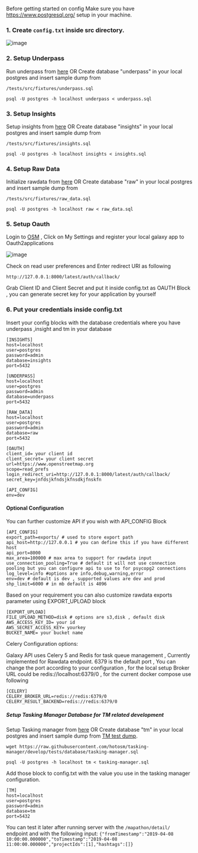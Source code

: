 
Before getting started on config Make sure you have https://www.postgresql.org/ setup in your machine.


### 1. Create ```config.txt``` inside src directory.
![image](https://user-images.githubusercontent.com/36752999/188402566-80dc9633-5d4e-479c-97dc-9e8a4999b385.png)


### 2. Setup Underpass
  Run underpass from [here](https://github.com/hotosm/underpass/blob/master/doc/getting-started.md)  OR Create database "underpass" in your local postgres and insert sample dump from
```
/tests/src/fixtures/underpass.sql
```

```
psql -U postgres -h localhost underpass < underpass.sql
```
### 3. Setup Insights
Setup insights from [here](https://github.com/hotosm/insights) OR Create database "insights" in your local postgres and insert sample dump from
```
/tests/src/fixtures/insights.sql
```

```
psql -U postgres -h localhost insights < insights.sql
```

### 4. Setup Raw Data
Initialize rawdata from [here](https://github.com/hotosm/underpass/tree/master/raw) OR Create database "raw" in your local postgres and insert sample dump from
```
/tests/src/fixtures/raw_data.sql
```

```
psql -U postgres -h localhost raw < raw_data.sql
```


### 5. Setup Oauth
Login to [OSM](https://www.openstreetmap.org/) , Click on My Settings and register your local galaxy app to Oauth2applications

![image](https://user-images.githubusercontent.com/36752999/188452619-aababf28-b685-4141-b381-9c25d0367b57.png)


Check on read user preferences and Enter redirect URI as following
```
http://127.0.0.1:8000/latest/auth/callback/
```

Grab Client ID and Client Secret and put it inside config.txt as OAUTH Block , you can generate secret key for your application by yourself


### 6. Put your credentials inside config.txt
Insert your config blocks with the database credentials where you have underpass ,insight and tm in your database

```
[INSIGHTS]
host=localhost
user=postgres
password=admin
database=insights
port=5432

[UNDERPASS]
host=localhost
user=postgres
password=admin
database=underpass
port=5432

[RAW_DATA]
host=localhost
user=postgres
password=admin
database=raw
port=5432

[OAUTH]
client_id= your client id
client_secret= your client secret
url=https://www.openstreetmap.org
scope=read_prefs
login_redirect_uri=http://127.0.0.1:8000/latest/auth/callback/
secret_key=jnfdsjkfndsjkfnsdkjfnskfn

[API_CONFIG]
env=dev

```

#### Optional Configuration

You can further customize API if you wish with API_CONFIG Block

```
[API_CONFIG]
export_path=exports/ # used to store export path
api_host=http://127.0.0.1 # you can define this if you have different host
api_port=8000
max_area=100000 # max area to support for rawdata input
use_connection_pooling=True # default it will not use connection pooling but you can configure api to use to for psycopg2 connections
log_level=info #options are info,debug,warning,error
env=dev # default is dev , supported values are dev and prod
shp_limit=6000 # in mb default is 4096
```
Based on your requirement you can also customize rawdata exports parameter using EXPORT_UPLOAD block

```
[EXPORT_UPLOAD]
FILE_UPLOAD_METHOD=disk # options are s3,disk , default disk
AWS_ACCESS_KEY_ID= your id
AWS_SECRET_ACCESS_KEY= yourkey
BUCKET_NAME= your bucket name
```

Celery Configuration options:

Galaxy API uses Celery 5 and Redis for task queue management , Currently implemented for Rawdata endpoint. 6379 is the default port , You can change the port according to your configuration , for the local setup Broker URL could be redis://localhost:6379/0 , for the current docker compose use following

```
[CELERY]
CELERY_BROKER_URL=redis://redis:6379/0
CELERY_RESULT_BACKEND=redis://redis:6379/0
```
##### Setup Tasking Manager Database for TM related development

Setup Tasking manager from [here](https://github.com/hotosm/tasking-manager/blob/develop/docs/developers/development-setup.md#backend) OR Create database "tm" in your local postgres and insert sample dump from [TM test dump](https://github.com/hotosm/tasking-manager/blob/develop/tests/database/tasking-manager.sql).

```
wget https://raw.githubusercontent.com/hotosm/tasking-manager/develop/tests/database/tasking-manager.sql
```


```
psql -U postgres -h localhost tm < tasking-manager.sql
```

Add those block to config.txt with the value you use in the tasking manager configuration.
```
[TM]
host=localhost
user=postgres
password=admin
database=tm
port=5432
```

You can test it later after running server with the `/mapathon/detail/` endpoint and with the following input:
`
{"fromTimestamp":"2019-04-08 10:00:00.000000","toTimestamp":"2019-04-08 11:00:00.000000","projectIds":[1],"hashtags":[]}
`

